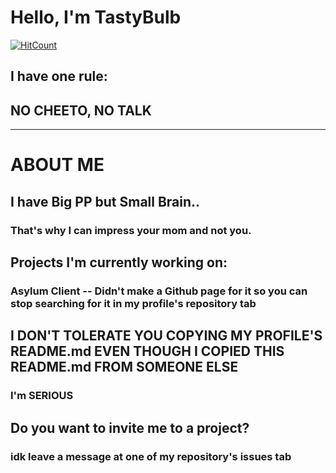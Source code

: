# Hello, I'm TastyBulb

[![HitCount](https://views.whatilearened.today/views/github/TastyBulb/TastyBulb)](https://github.com/TastyBulb/TastyBulb)

## I have one rule:
## NO CHEETO, NO TALK

---
# ABOUT ME

## I have Big PP but Small Brain..
### That's why I can impress your mom and not you.

## Projects I'm currently working on:
### Asylum Client -- Didn't make a Github page for it so you can stop searching for it in my profile's repository tab

## I DON'T TOLERATE YOU COPYING MY PROFILE'S README.md EVEN THOUGH I COPIED THIS README.md FROM SOMEONE ELSE
### I'm SERIOUS

## Do you want to invite me to a project? 
### idk leave a message at one of my repository's issues tab
